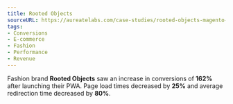 ```yaml
---
title: Rooted Objects
sourceURL: https://aureatelabs.com/case-studies/rooted-objects-magento-2-pwa/
tags:
- Conversions
- E-commerce
- Fashion
- Performance
- Revenue
---
```


Fashion brand **Rooted Objects** saw an increase in conversions of **162%** after launching their PWA. Page load times decreased by **25%** and average redirection time decreased by **80%**.
